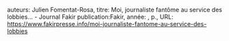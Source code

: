 auteurs: Julien Fomentat-Rosa, 
titre: Moi, journaliste fantôme au service des lobbies… - Journal Fakir
publication:Fakir, 
année: , 
p.,
URL: https://www.fakirpresse.info/moi-journaliste-fantome-au-service-des-lobbies

